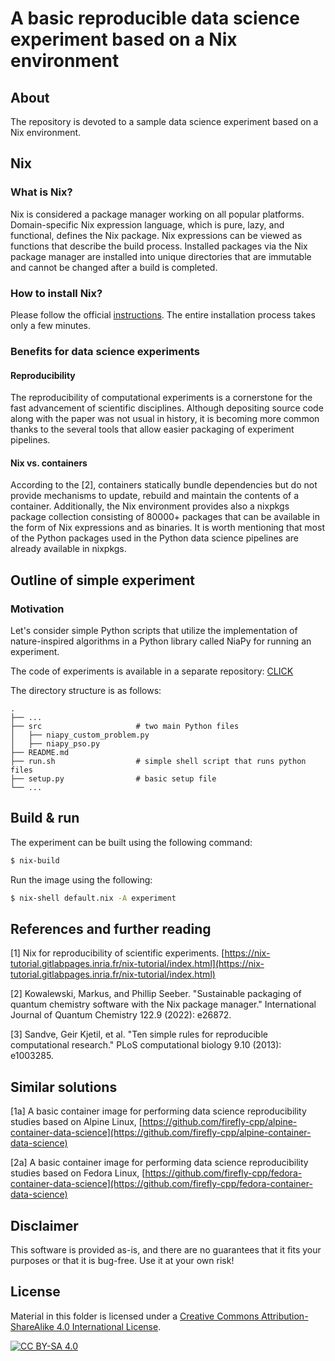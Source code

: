 # A basic reproducible data science experiment based on a Nix environment

## About
The repository is devoted to a sample data science experiment based on a Nix environment.

## Nix

### What is Nix?

Nix is considered a package manager working on all popular platforms. Domain-specific Nix expression language, which is pure, lazy, and functional, defines the Nix package. Nix expressions can be viewed as functions that describe the build process. Installed packages via the Nix package manager are installed into unique directories that are immutable and cannot be changed after a build is completed.

### How to install Nix?

Please follow the official [instructions](https://nixos.org/download.html). The entire installation process takes only a few minutes.

### Benefits for data science experiments

#### Reproducibility

The reproducibility of computational experiments is a cornerstone for the fast advancement of scientific disciplines. Although depositing source code along with the paper
was not usual in history, it is becoming more common thanks to the several tools that allow easier packaging of experiment pipelines.

#### Nix vs. containers

According to the [2], containers statically bundle dependencies but do not provide mechanisms to update, rebuild and maintain the contents of a container. Additionally, the Nix environment provides also a nixpkgs package collection consisting of 80000+ packages that can be available in the form of Nix expressions and as binaries. It is worth mentioning that most of the Python packages used in the Python data science pipelines are
already available in nixpkgs.

## Outline of simple experiment

### Motivation

Let's consider simple Python scripts that utilize the implementation of nature-inspired algorithms in a Python library called NiaPy for running an experiment.

The code of experiments is available in a separate repository: [CLICK](https://gitlab.com/firefly-cpp/nia-test-experiments)

The directory structure is as follows:

    .
    ├── ...
    ├── src                     # two main Python files
    │   ├── niapy_custom_problem.py
    │   ├── niapy_pso.py
    ├── README.md
    ├── run.sh                  # simple shell script that runs python files
    ├── setup.py                # basic setup file
    └── ...

## Build & run

The experiment can be built using the following command:

```sh
$ nix-build
```

Run the image using the following:

```sh
$ nix-shell default.nix -A experiment
```

## References and further reading

[1] Nix for reproducibility of scientific experiments. [https://nix-tutorial.gitlabpages.inria.fr/nix-tutorial/index.html](https://nix-tutorial.gitlabpages.inria.fr/nix-tutorial/index.html)

[2] Kowalewski, Markus, and Phillip Seeber. "Sustainable packaging of quantum chemistry software with the Nix package manager." International Journal of Quantum Chemistry 122.9 (2022): e26872.

[3] Sandve, Geir Kjetil, et al. "Ten simple rules for reproducible computational research." PLoS computational biology 9.10 (2013): e1003285.

## Similar solutions

[1a] A basic container image for performing data science reproducibility studies based on Alpine Linux, [https://github.com/firefly-cpp/alpine-container-data-science](https://github.com/firefly-cpp/alpine-container-data-science)

[2a] A basic container image for performing data science reproducibility studies based on Fedora Linux, [https://github.com/firefly-cpp/fedora-container-data-science](https://github.com/firefly-cpp/fedora-container-data-science)

## Disclaimer

This software is provided as-is, and there are no guarantees that it fits your purposes or that it is bug-free. Use it at your own risk!

## License
Material in this folder is licensed under a
[Creative Commons Attribution-ShareAlike 4.0 International License][cc-by-sa].

[![CC BY-SA 4.0][cc-by-sa-image]][cc-by-sa]

[cc-by-sa]: http://creativecommons.org/licenses/by-sa/4.0/
[cc-by-sa-image]: https://licensebuttons.net/l/by-sa/4.0/88x31.png
[cc-by-sa-shield]: https://img.shields.io/badge/License-CC%20BY--SA%204.0-lightgrey.svg
